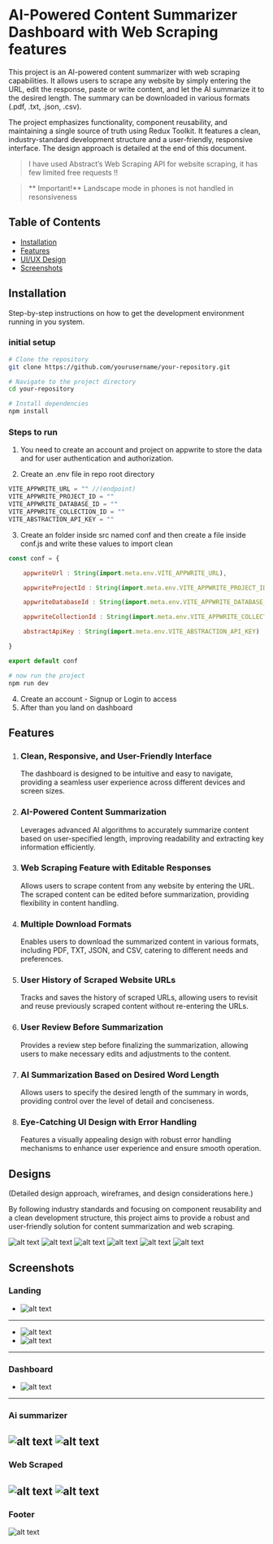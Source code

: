 # AI-Powered Content Summarizer Dashboard with Web Scraping features

This project is an 
AI-powered content summarizer with web scraping capabilities. It allows users to scrape any website by simply entering the URL, edit the response, paste or write content, and let the AI summarize it to the desired length. The summary can be downloaded in various formats (.pdf, .txt, .json, .csv).

The project emphasizes functionality, component reusability, and maintaining a single source of truth using Redux Toolkit. It features a clean, industry-standard development structure and a user-friendly, responsive interface. The design approach is detailed at the end of this document.

>I have used Abstract’s Web Scraping API for website scraping, it has few limited free requests !! 

> ** Important!** Landscape mode in phones is not handled in resonsiveness 

## Table of Contents

- [Installation](#installation)
- [Features](#features)
- [UI/UX Design](#designs)
- [Screenshots](#screenshots)

## Installation

Step-by-step instructions on how to get the development environment running in you system.

### initial setup
```bash
# Clone the repository
git clone https://github.com/yourusername/your-repository.git

# Navigate to the project directory
cd your-repository

# Install dependencies
npm install
```
### Steps to run
1. You need to create an account and project on appwrite to store the data and for user authentication and authorization.

2. Create an .env file in repo root directory

```javascript
VITE_APPWRITE_URL = "" //(endpoint)
VITE_APPWRITE_PROJECT_ID = ""
VITE_APPWRITE_DATABASE_ID = ""
VITE_APPWRITE_COLLECTION_ID = ""
VITE_ABSTRACTION_API_KEY = ""
```
3. Create an folder inside src named conf and then create a file inside conf.js and write these values to import clean
```javascript
const conf = {

    appwriteUrl : String(import.meta.env.VITE_APPWRITE_URL),

    appwriteProjectId : String(import.meta.env.VITE_APPWRITE_PROJECT_ID),

    appwriteDatabaseId : String(import.meta.env.VITE_APPWRITE_DATABASE_ID),

    appwriteCollectionId : String(import.meta.env.VITE_APPWRITE_COLLECTION_ID),

    abstractApiKey : String(import.meta.env.VITE_ABSTRACTION_API_KEY)

}

export default conf
```

``` bash 
# now run the project
npm run dev
```
4. Create an account - Signup or Login to access
5. After than you land on dashboard



## Features
1. ### Clean, Responsive, and User-Friendly Interface
    The dashboard is designed to be intuitive and easy to navigate, providing a seamless user experience across different devices and screen sizes.

2. ### AI-Powered Content Summarization
    Leverages advanced AI algorithms to accurately summarize content based on user-specified length, improving readability and extracting key information efficiently.

3. ### Web Scraping Feature with Editable Responses
    Allows users to scrape content from any website by entering the URL. The scraped content can be edited before summarization, providing flexibility in content handling.

4. ### Multiple Download Formats
    Enables users to download the summarized content in various formats, including PDF, TXT, JSON, and CSV, catering to different needs and preferences.

5. ### User History of Scraped Website URLs
    Tracks and saves the history of scraped URLs, allowing users to revisit and reuse previously scraped content without re-entering the URLs.

6. ### User Review Before Summarization
    Provides a review step before finalizing the summarization, allowing users to make necessary edits and adjustments to the content.

7. ### AI Summarization Based on Desired Word Length
    Allows users to specify the desired length of the summary in words, providing control over the level of detail and conciseness.

8. ### Eye-Catching UI Design with Error Handling
    Features a visually appealing design with robust error handling mechanisms to enhance user experience and ensure smooth operation.

## Designs
(Detailed design approach, wireframes, and design considerations here.)

By following industry standards and focusing on component reusability and a clean development structure, this project aims to provide a robust and user-friendly solution for content summarization and web scraping.

![alt text](./screenshots/image-12.png)
![alt text](./screenshots/image-13.png)
![alt text](./screenshots/image-14.png)
![alt text](./screenshots/image-15.png)
![alt text](./screenshots/image-16.png)
![alt text](./screenshots/image-17.png)

## Screenshots
### Landing
- ![alt text](./screenshots/image-1.png)
---
- ![alt text](./screenshots/image-3.png)
- ![alt text](./screenshots/image-4.png)
---
### Dashboard
- ![alt text](./screenshots/image-5.png)
---
### Ai summarizer
![alt text](./screenshots/image-6.png)
![alt text](./screenshots/image-10.png)
---
### Web Scraped 
![alt text](./screenshots/image-7.png) 
![alt text](./screenshots/image-9.png)
---
### Footer
![alt text](./screenshots/image-11.png)




